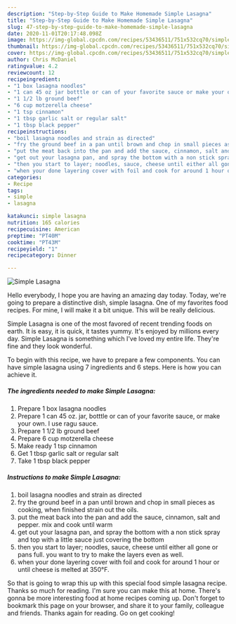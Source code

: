 ```yaml
---
description: "Step-by-Step Guide to Make Homemade Simple Lasagna"
title: "Step-by-Step Guide to Make Homemade Simple Lasagna"
slug: 47-step-by-step-guide-to-make-homemade-simple-lasagna
date: 2020-11-01T20:17:48.098Z
image: https://img-global.cpcdn.com/recipes/53436511/751x532cq70/simple-lasagna-recipe-main-photo.jpg
thumbnail: https://img-global.cpcdn.com/recipes/53436511/751x532cq70/simple-lasagna-recipe-main-photo.jpg
cover: https://img-global.cpcdn.com/recipes/53436511/751x532cq70/simple-lasagna-recipe-main-photo.jpg
author: Chris McDaniel
ratingvalue: 4.2
reviewcount: 12
recipeingredient:
- "1 box lasagna noodles"
- "1 can 45 oz jar botttle or can of your favorite sauce or make your own I use ragu sauce"
- "1 1/2 lb ground beef"
- "6 cup motzerella cheese"
- "1 tsp cinnamon"
- "1 tbsp garlic salt or regular salt"
- "1 tbsp black pepper"
recipeinstructions:
- "boil lasagna noodles and strain as directed"
- "fry the ground beef in a pan until brown and chop in small pieces as cooking, when finished strain out the oils."
- "put the meat back into the pan and add the sauce, cinnamon, salt and pepper. mix and cook until warm"
- "get out your lasagna pan, and spray the bottom with a non stick spray and top with a little sauce just covering the bottom"
- "then you start to layer; noodles, sauce, cheese until either all gone or pans full. you want to try to make the layers even as well."
- "when your done layering cover with foil and cook for around 1 hour or until cheese is melted at 350°F."
categories:
- Recipe
tags:
- simple
- lasagna

katakunci: simple lasagna 
nutrition: 165 calories
recipecuisine: American
preptime: "PT40M"
cooktime: "PT43M"
recipeyield: "1"
recipecategory: Dinner

---
```



![Simple Lasagna](https://img-global.cpcdn.com/recipes/53436511/751x532cq70/simple-lasagna-recipe-main-photo.jpg)

Hello everybody, I hope you are having an amazing day today. Today, we're going to prepare a distinctive dish, simple lasagna. One of my favorites food recipes. For mine, I will make it a bit unique. This will be really delicious.



Simple Lasagna is one of the most favored of recent trending foods on earth. It is easy, it is quick, it tastes yummy. It's enjoyed by millions every day. Simple Lasagna is something which I've loved my entire life. They're fine and they look wonderful.


To begin with this recipe, we have to prepare a few components. You can have simple lasagna using 7 ingredients and 6 steps. Here is how you can achieve it.

<!--inarticleads1-->

##### The ingredients needed to make Simple Lasagna:

1. Prepare 1 box lasagna noodles
1. Prepare 1 can 45 oz. jar, botttle or can of your favorite sauce, or make your own. I use ragu sauce.
1. Prepare 1 1/2 lb ground beef
1. Prepare 6 cup motzerella cheese
1. Make ready 1 tsp cinnamon
1. Get 1 tbsp garlic salt or regular salt
1. Take 1 tbsp black pepper




<!--inarticleads2-->

##### Instructions to make Simple Lasagna:

1. boil lasagna noodles and strain as directed
1. fry the ground beef in a pan until brown and chop in small pieces as cooking, when finished strain out the oils.
1. put the meat back into the pan and add the sauce, cinnamon, salt and pepper. mix and cook until warm
1. get out your lasagna pan, and spray the bottom with a non stick spray and top with a little sauce just covering the bottom
1. then you start to layer; noodles, sauce, cheese until either all gone or pans full. you want to try to make the layers even as well.
1. when your done layering cover with foil and cook for around 1 hour or until cheese is melted at 350°F.




So that is going to wrap this up with this special food simple lasagna recipe. Thanks so much for reading. I'm sure you can make this at home. There's gonna be more interesting food at home recipes coming up. Don't forget to bookmark this page on your browser, and share it to your family, colleague and friends. Thanks again for reading. Go on get cooking!
